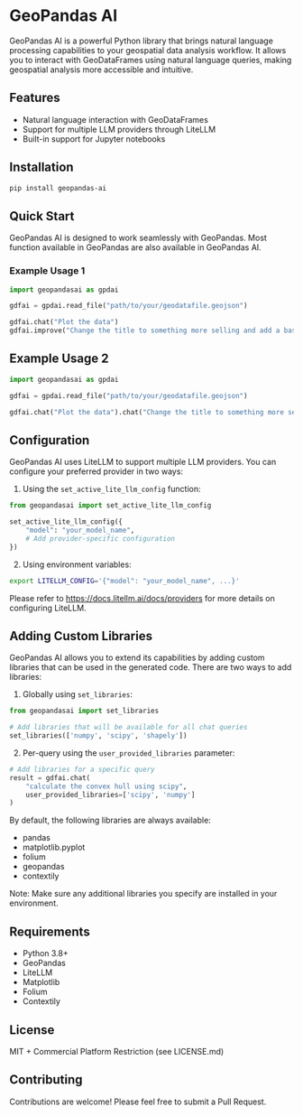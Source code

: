 # GeoPandas AI

GeoPandas AI is a powerful Python library that brings natural language processing capabilities to your geospatial data
analysis workflow. It allows you to interact with GeoDataFrames using natural language queries, making geospatial
analysis more accessible and intuitive.

## Features

- Natural language interaction with GeoDataFrames
- Support for multiple LLM providers through LiteLLM
- Built-in support for Jupyter notebooks

## Installation

```bash
pip install geopandas-ai
```

## Quick Start

GeoPandas AI is designed to work seamlessly with GeoPandas. Most function available in GeoPandas are also available in
GeoPandas AI. 

### Example Usage 1 

```python
import geopandasai as gpdai

gdfai = gpdai.read_file("path/to/your/geodatafile.geojson")

gdfai.chat("Plot the data")
gdfai.improve("Change the title to something more selling and add a basemap")
```

## Example Usage 2
```python
import geopandasai as gpdai

gdfai = gpdai.read_file("path/to/your/geodatafile.geojson")

gdfai.chat("Plot the data").chat("Change the title to something more selling and add a basemap")
```

## Configuration

GeoPandas AI uses LiteLLM to support multiple LLM providers. You can configure your preferred provider in two ways:

1. Using the `set_active_lite_llm_config` function:

```python
from geopandasai import set_active_lite_llm_config

set_active_lite_llm_config({
    "model": "your_model_name",
    # Add provider-specific configuration
})
```

2. Using environment variables:

```bash
export LITELLM_CONFIG='{"model": "your_model_name", ...}'
```

Please refer to https://docs.litellm.ai/docs/providers for more details on configuring LiteLLM.

## Adding Custom Libraries

GeoPandas AI allows you to extend its capabilities by adding custom libraries that can be used in the generated code.
There are two ways to add libraries:

1. Globally using `set_libraries`:

```python
from geopandasai import set_libraries

# Add libraries that will be available for all chat queries
set_libraries(['numpy', 'scipy', 'shapely'])
```

2. Per-query using the `user_provided_libraries` parameter:

```python
# Add libraries for a specific query
result = gdfai.chat(
    "calculate the convex hull using scipy",
    user_provided_libraries=['scipy', 'numpy']
)
```

By default, the following libraries are always available:

- pandas
- matplotlib.pyplot
- folium
- geopandas
- contextily

Note: Make sure any additional libraries you specify are installed in your environment.

## Requirements

- Python 3.8+
- GeoPandas
- LiteLLM
- Matplotlib
- Folium
- Contextily

## License

MIT + Commercial Platform Restriction (see LICENSE.md)

## Contributing

Contributions are welcome! Please feel free to submit a Pull Request. 